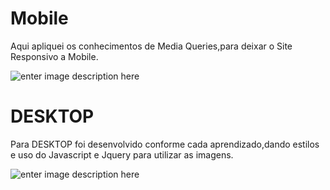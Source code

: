 # Mobile
Aqui  apliquei os conhecimentos de Media Queries,para deixar o Site Responsivo a Mobile.


![enter image description here](https://github.com/emersonpacifico/Clone-Netflix/blob/master/img/mobile.gif?raw=true)


# DESKTOP
Para DESKTOP foi desenvolvido conforme cada aprendizado,dando estilos e uso do Javascript e Jquery para utilizar as imagens.




![enter image description here](https://github.com/emersonpacifico/Clone-Netflix/blob/master/img/Pagina.gif?raw=true)